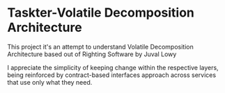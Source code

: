 # Taskter-Volatile Decomposition Architecture

This project it's an attempt to understand Volatile Decomposition Architecture based out of Righting Software by Juval Lowy

  I appreciate the simplicity of keeping change within the respective layers,
 being reinforced by contract-based interfaces approach across services that use only what they need.
